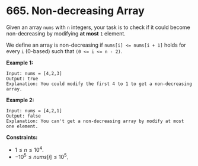 # 665. Non-decreasing Array

Given an array `nums` with `n` integers, your task is to check if it could become non-decreasing by modifying **at most** `1` element.

We define an array is non-decreasing if `nums[i] <= nums[i + 1]` holds for every `i` (0-based) such that `(0 <= i <= n - 2)`.

**Example 1:**

```()
Input: nums = [4,2,3]
Output: true
Explanation: You could modify the first 4 to 1 to get a non-decreasing array.
```

**Example 2:**

```()
Input: nums = [4,2,1]
Output: false
Explanation: You can't get a non-decreasing array by modify at most one element.
```

**Constraints:**

- $1 \leq n \leq 10^4$.
- $-10^5 \leq nums[i] \leq 10^5$.
